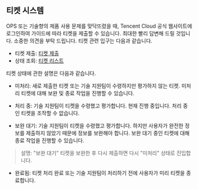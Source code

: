 ## 티켓 시스템
OPS 또는 기술향의 제품 사용 문제를 맞닥뜨렸을 때, Tencent Cloud 공식 웹사이트에 로그인하여 가이드에 따라 티켓을 제출할 수 있습니다. 최대한 빨리 답변해 드릴 것입니다. 소중한 의견을 부탁 드립니다.
티켓 관련 입구는 다음과 같습니다.
- 티켓 제출: [티켓 제출](https://console.cloud.tencent.com/workorder/category)
- 상태 조회: [티켓 리스트](https://console.cloud.tencent.com/workorder)

티켓 상태에 관한 설명은 다음과 같습니다.
- 미처리: 새로 제출한 티켓 또는 기술 지원팀이 수령하지만 평가하지 않는 티켓. 미처리 티켓에 대해 보완 및 종료 작업을 진행할 수 있습니다.

- 처리 중: 기술 지원팀이 티켓을 수령했고 평가합니다. 현재 진행 중입니다. 처리 중인 티켓을 조작할 수 없습니다.

- 보완 대기: 기술 지원팀이 티켓을 수령했고 평가합니다. 하지만 사용자가 완전한 정보를 제출하지 않았기 때문에 정보를 보완해야 합니다. 보완 대기 중인 티켓에 대해 종료 작업을 진행할 수 있습니다.
> 설명: "보완 대기" 티켓을 보완한 후 다시 제출하면 다시 "미처리" 상태로 진입합니다.
- 완료됨: 티켓 처리 완료 또는 기술 지원팀이 처리하기 전에 사용자가 미리 티켓을 종료합니다.

